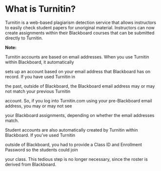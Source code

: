 # What is Turnitin?

Turnitin is a web-based plagiarism detection service that allows instructors to easily check student papers for unoriginal material. Instructors can now create assignments within their Blackboard courses that can be submitted directly to Turnitin.

**Note:**

Turnitin accounts are based on email addresses. When you use Turnitin within Blackboard, it automatically

sets up an account based on your email address that Blackboard has on record. If you have used Turnitin in

the past, outside of Blackboard, the Blackboard email address may or may not match your previous Turnitin

account. So, if you log into Turnitin.com using your pre-Blackboard email address, you may or may not see

your Blackboard assignments, depending on whether the email addresses match.

Student accounts are also automatically created by Turnitin within Blackboard. If you’ve used Turnitin

outside of Blackboard, you had to provide a Class ID and Enrollment Password so the students could join

your class. This tedious step is no longer necessary, since the roster is derived from Blackboard.

